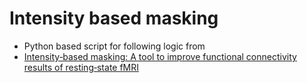 

# Intensity based masking

- Python based script for following logic from
- [Intensity‐based masking: A tool to improve functional connectivity results of resting‐state fMRI](https://www.ncbi.nlm.nih.gov/pmc/articles/PMC6867509/#hbm23182-bib-0024)


